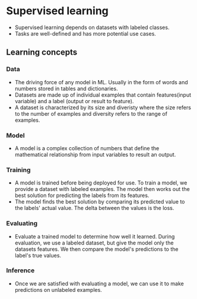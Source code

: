 # Supervised learning
- Supervised learning depends on datasets with labeled classes. 
- Tasks are well-defined and has more potential use cases. 
## Learning concepts

### Data
- The driving force of any model in ML. Usually in the form of words and numbers stored in tables and dictionaries.
- Datasets are made up of individual examples that contain features(input variable) and a label (output or result to feature).
- A dataset is characterized by its size and diveristy where the size refers to the number of examples and diversity refers to the range of examples. 

### Model
- A model is a complex collection of numbers that define the mathematical relationship from input variables to result an output. 

### Training
- A model is trained before being deployed for use. To train a model, we provide a dataset with labeled examples. The model     then works out the best solution for predicting the labels from its features. 
- The model finds the best solution by comparing its predicted value to the labels' actual value. The delta between the values is the loss. 

### Evaluating
- Evaluate a trained model to determine how well it learned. During evaluation, we use a labeled dataset, but give the model only the datasets features. We then compare the model's predictions to the label's true values. 
 
### Inference
-  Once we are satisfied with evaluating a model, we can use it to make predictions on unlabeled examples. 
